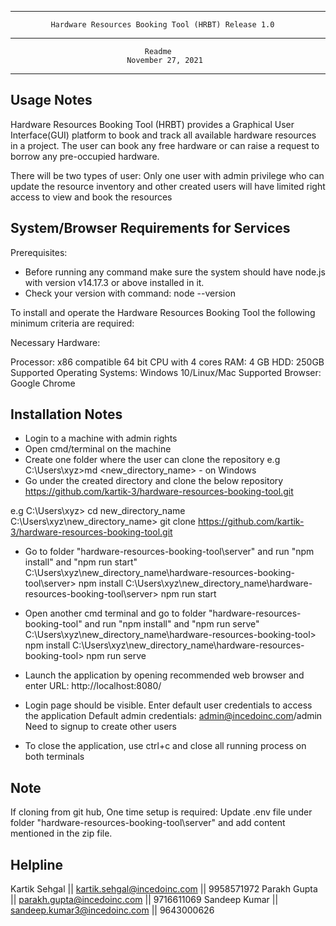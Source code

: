 ----------------------------------------------------------------------------
             Hardware Resources Booking Tool (HRBT) Release 1.0
----------------------------------------------------------------------------
                                  Readme
                              November 27, 2021
----------------------------------------------------------------------------

Usage Notes
----------------------------------------------------------------------------
Hardware Resources Booking Tool (HRBT) provides a Graphical User Interface(GUI)
platform to book and track all available hardware resources in a project.
The user can book any free hardware or can raise a request to borrow any 
pre-occupied hardware.

There will be two types of user: 
Only one user with admin privilege who can update the resource inventory and 
other created users will have limited right access to view and book the
resources

System/Browser Requirements for Services
----------------------------------------------------------------------------
Prerequisites:
- Before running any command make sure the system should have node.js 
  with version v14.17.3 or above installed in it.
- Check your version with command: node --version

To install and operate the Hardware Resources Booking Tool the following
minimum criteria are required:

Necessary Hardware:

Processor: x86 compatible 64 bit CPU with 4 cores
RAM: 4 GB
HDD: 250GB
Supported Operating Systems: Windows 10/Linux/Mac
Supported Browser: Google Chrome

Installation Notes
----------------------------------------------------------------------------
- Login to a machine with admin rights
- Open cmd/terminal on the machine
- Create one folder where the user can clone the repository 
    e.g C:\Users\xyz>md <new_directory_name> - on Windows
- Go under the created directory and clone the below repository
    https://github.com/kartik-3/hardware-resources-booking-tool.git

e.g C:\Users\xyz> cd new_directory_name
    C:\Users\xyz\new_directory_name> git clone https://github.com/kartik-3/hardware-resources-booking-tool.git
    
- Go to folder "hardware-resources-booking-tool\server" and run "npm install" and "npm run start"
    C:\Users\xyz\new_directory_name\hardware-resources-booking-tool\server> npm install
    C:\Users\xyz\new_directory_name\hardware-resources-booking-tool\server> npm run start

- Open another cmd terminal and go to folder "hardware-resources-booking-tool" and 
  run "npm install" and "npm run serve"
    C:\Users\xyz\new_directory_name\hardware-resources-booking-tool> npm install
    C:\Users\xyz\new_directory_name\hardware-resources-booking-tool> npm run serve

- Launch the application by opening recommended web browser
  and enter URL: http://localhost:8080/

- Login page should be visible.
  Enter default user credentials to access the application
    Default admin credentials: admin@incedoinc.com/admin
    Need to signup to create other users

- To close the application, use ctrl+c and close all running process on both terminals

Note
----------------------------------------------------------------------------
If cloning from git hub, One time setup is required:
    Update .env file under folder "hardware-resources-booking-tool\server" and add content mentioned in the zip file.

Helpline
----------------------------------------------------------------------------
Kartik Sehgal || kartik.sehgal@incedoinc.com  || 9958571972
Parakh Gupta  || parakh.gupta@incedoinc.com   || 9716611069
Sandeep Kumar || sandeep.kumar3@incedoinc.com || 9643000626
